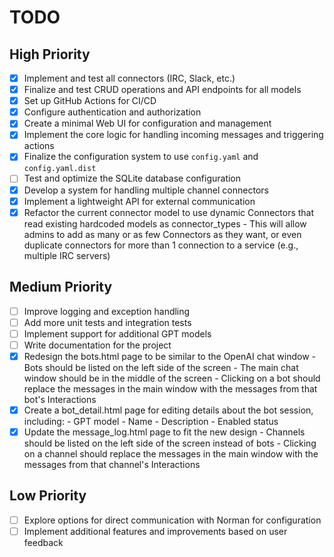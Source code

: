 # TODO

## High Priority

- [x] Implement and test all connectors (IRC, Slack, etc.)
- [x] Finalize and test CRUD operations and API endpoints for all models
- [x] Set up GitHub Actions for CI/CD
- [x] Configure authentication and authorization
- [x] Create a minimal Web UI for configuration and management
- [x] Implement the core logic for handling incoming messages and triggering actions
- [x] Finalize the configuration system to use `config.yaml` and `config.yaml.dist`
- [ ] Test and optimize the SQLite database configuration
- [x] Develop a system for handling multiple channel connectors
- [x] Implement a lightweight API for external communication
- [x] Refactor the current connector model to use dynamic Connectors that read existing hardcoded models as connector_types
      - This will allow admins to add as many or as few Connectors as they want, or even duplicate connectors for more than 1 connection to a service (e.g., multiple IRC servers)

## Medium Priority

- [ ] Improve logging and exception handling
- [ ] Add more unit tests and integration tests
- [ ] Implement support for additional GPT models
- [ ] Write documentation for the project
- [x] Redesign the bots.html page to be similar to the OpenAI chat window
      - Bots should be listed on the left side of the screen
      - The main chat window should be in the middle of the screen
      - Clicking on a bot should replace the messages in the main window with the messages from that bot's Interactions
- [x] Create a bot_detail.html page for editing details about the bot session, including:
      - GPT model
      - Name
      - Description
      - Enabled status
- [x] Update the message_log.html page to fit the new design
      - Channels should be listed on the left side of the screen instead of bots
      - Clicking on a channel should replace the messages in the main window with the messages from that channel's Interactions

## Low Priority

- [ ] Explore options for direct communication with Norman for configuration
- [ ] Implement additional features and improvements based on user feedback
